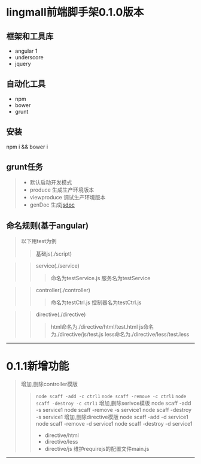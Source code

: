 # lingmall前端脚手架0.1.0版本 #

## 框架和工具库 ##
*  angular 1
*  underscore
*  jquery

## 自动化工具 ##
* npm
* bower
* grunt

## 安装 ##
npm i && bower i 

## grunt任务 ##
>* 默认启动开发模式
>* produce 生成生产环境版本
>* viewproduce 调试生产环境版本
>* genDoc 生成[jsdoc](http://usejsdoc.org/)



## 命名规则(基于angular) ##
> 以下用test为例
>> 基础js(./script)

>> service(./service)
>>> 命名为testService.js
>>>服务名为testService

>> controller(./controller)
>>> 命名为testCtrl.js
>>> 控制器名为testCtrl.js

>> directive(./directive)
>>> html命名为./directive/html/test.html
>>> js命名为./directive/js/test.js
>>> less命名为./directive/less/test.less

***
# 0.1.1新增功能 #
> 增加,删除controller模版
>>	`node scaff -add -c ctrl1`
>>	`node scaff -remove -c ctrl1`
>>	`node scaff -destroy -c ctrl1`
> 增加,删除serivce模版
	node scaff -add -s service1
	node scaff -remove -s service1
	node scaff -destroy -s service1
> 增加,删除directive模版
	node scaff -add -d service1
	node scaff -remove -d service1
	node scaff -destroy -d service1
>>* directive/html
>>* directive/less
>>* directive/js
> 维护requirejs的配置文件main.js
***





